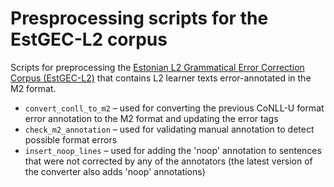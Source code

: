 # Presprocessing scripts for the EstGEC-L2 corpus

Scripts for preprocessing the [Estonian L2 Grammatical Error Correction Corpus (EstGEC-L2)](https://github.com/tlu-dt-nlp/m2-corpus) that contains L2 learner texts error-annotated in the M2 format.
* `convert_conll_to_m2` – used for converting the previous CoNLL-U format error annotation to the M2 format and updating the error tags
* `check_m2_annotation` – used for validating manual annotation to detect possible format errors 
* `insert_noop_lines` – used for adding the 'noop' annotation to sentences that were not corrected by any of the annotators (the latest version of the converter also adds 'noop' annotations)
